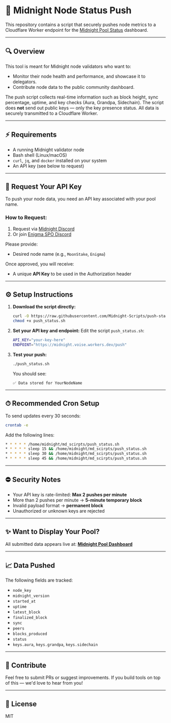 # 📅 Midnight Node Status Push

This repository contains a script that securely pushes node metrics to a Cloudflare Worker endpoint for the [Midnight Pool Status](https://midnight.poolinfo.me/) dashboard.

---

## 🔍 Overview
This tool is meant for Midnight node validators who want to:
- Monitor their node health and performance, and showcase it to delegators.
- Contribute node data to the public community dashboard.

The push script collects real-time information such as block height, sync percentage, uptime, and key checks (Aura, Grandpa, Sidechain). The script does **not** send out public keys — only the key presence status. All data is securely transmitted to a Cloudflare Worker.

---

## ⚡ Requirements
- A running Midnight validator node
- Bash shell (Linux/macOS)
- `curl`, `jq`, and `docker` installed on your system
- An API key (see below to request)

---

## 🔐 Request Your API Key
To push your node data, you need an API key associated with your pool name.

### How to Request:
1. Request via [Midnight Discord](https://discord.gg/tqCMDNuC)
2. Or join [Enigma SPO Discord](https://discord.gg/bHMPsP7U)

Please provide:
- Desired node name (e.g., `MoonStake`, `Enigma`)

Once approved, you will receive:
- A unique **API Key** to be used in the Authorization header

---

## ⚙️ Setup Instructions

1. **Download the script directly:**
   ```bash
   curl -O https://raw.githubusercontent.com/Midnight-Scripts/push-status/main/push_status.sh
   chmod +x push_status.sh
   ```

2. **Set your API key and endpoint:**
   Edit the script `push_status.sh`:
   ```bash
   API_KEY="your-key-here"
   ENDPOINT="https://midnight.voise.workers.dev/push"
   ```

3. **Test your push:**
   ```bash
   ./push_status.sh
   ```
   You should see:
   ```
   ✅ Data stored for YourNodeName
   ```

---

## ⏱ Recommended Cron Setup
To send updates every 30 seconds:

```bash
crontab -e
```
Add the following lines:
```bash
* * * * * /home/midnight/md_scirpts/push_status.sh
* * * * * sleep 15 && /home/midnight/md_scirpts/push_status.sh
* * * * * sleep 30 && /home/midnight/md_scirpts/push_status.sh
* * * * * sleep 45 && /home/midnight/md_scirpts/push_status.sh
```

---

## ⛔ Security Notes
- Your API key is rate-limited: **Max 2 pushes per minute**
- More than 2 pushes per minute → **5-minute temporary block**
- Invalid payload format → **permanent block**
- Unauthorized or unknown keys are rejected

---

## ✨ Want to Display Your Pool?
All submitted data appears live at:
**[Midnight Pool Dashboard](https://midnight.poolinfo.me/)**

---

## 📈 Data Pushed
The following fields are tracked:
- `node_key`
- `midnight_version`
- `started_at`
- `uptime`
- `latest_block`
- `finalized_block`
- `sync`
- `peers`
- `blocks_produced`
- `status`
- `keys.aura`, `keys.grandpa`, `keys.sidechain`

---

## 🚀 Contribute
Feel free to submit PRs or suggest improvements.
If you build tools on top of this — we'd love to hear from you!

---

## 📁 License
MIT

